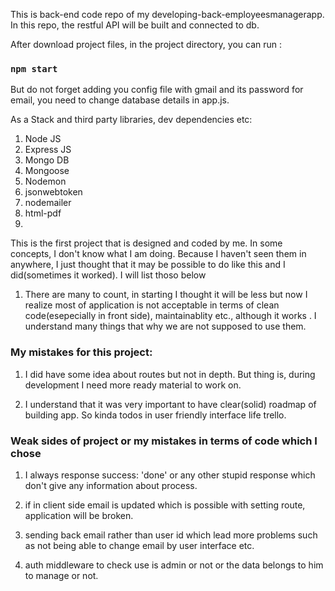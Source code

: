 This is back-end code repo of my developing-back-employeesmanagerapp.
In this repo, the restful API will be built and connected to db.

After download project files, in the project directory, you can run :

### `npm start`

But do not forget adding you config file with gmail and its password for email, you need to change database details in app.js.

As a Stack and third party libraries, dev dependencies etc:

1. Node JS
2. Express JS
3. Mongo DB
4. Mongoose
5. Nodemon
6. jsonwebtoken
7. nodemailer
8. html-pdf
9.

This is the first project that is designed and coded by me. In some concepts, I don't know what I am doing. Because I haven't seen them in anywhere, I just thought that it may be possible to do like this and I did(sometimes it worked). I will list thoso below

1. There are many to count, in starting I thought it will be less but now I realize most of application is not acceptable in terms of clean code(esepecially in front side), maintainablity etc., although it works . I understand many things that why we are not supposed to use them.

### My mistakes for this project:

1. I did have some idea about routes but not in depth. But thing is, during development I need more ready material to work on.

2. I understand that it was very important to have clear(solid) roadmap of building app. So kinda todos in user friendly interface life trello.

### Weak sides of project or my mistakes in terms of code which I chose

1. I always response success: 'done' or any other stupid response which don't give any information about process.

2. if in client side email is updated which is possible with setting route, application will be broken.

3. sending back email rather than user id which lead more problems such as not being able to change email by user interface etc.

4. auth middleware to check use is admin or not or the data belongs to him to manage or not.
